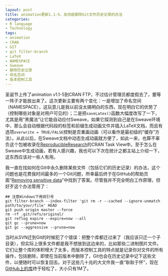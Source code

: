 ```yaml
---
layout: post
title: animation更新1.1-5，及彻底删除Git文件历史记录的办法
categories:
- R language
- Technology
tags:
- animation
- CRAN
- GIT
- git filter-branch
- LaTeX
- NAMESPACE
- Sweave
- 删除历史记录
- 命名空间
- 版本控制工具
---
```


圣诞节上传了animation v1.1-5到CRAN FTP，不过估计管理员都度假去了，要等一阵子才能放出来了。这次更新主要有两个变化：一是增加了命名空间（NAMESPACE），这玩意儿是我以前没太搞明白的东西，现在明白它的优势了（控制哪些对象是对用户可见的）；二是把`saveLatex()`函数大幅度改写了一下，尤其是用“黑魔法”让它能自动应付Sweave，如果它探测到自己是在Sweave环境中，那么会自动根据代码段的标签和前缀生成动画文件并插入LaTeX文档，而且有选项`overwrite = TRUE/FALSE`控制是否重画动画（可以看作是最初级的“缓存”方法）。从此以后，在Sweave文档中动态生成动画就方便了，如此一来，也算不辜负这个包被收录在[ReproducibleResearch](http://cran.r-project.org/web/views/ReproducibleResearch.html)的CRAN Task View中。至于怎么在Sweave中生成动画，若有人感兴趣，我也可以下次在统计之都主站上介绍一下，这东西应该对一些人有用。

我一直在找如何在Git中永久删除某些文件（包括它们的历史记录）的办法，这个问题也是花费我时间最多的一个Git问题，所幸最后终于在GitHub的帮助页面“[Removing sensitive data](http://help.github.com/removing-sensitive-data/)”中找到了答案。尽管我并不完全明白工作原理，但好歹这个办法管用了：

    
    ## 注意Windows下用双引号
    git filter-branch --index-filter 'git rm -r --cached --ignore-unmatch path/to/your/file' HEAD
    git push origin master --force
    rm -rf .git/refs/original/
    git reflog expire --expire=now --all
    git gc --prune=now
    git gc --aggressive --prune=now


当时从SVN迁到Git的时候犯了个错误：把整个库都迁过来了（我应该只迁一个子目录），但实际上很多文件都是我不想放到这边来的，比如那些二进制图片文件。它们让整个库的体积增大了太多，而版本控制工具的特点就是记录你对文件的所有操作，包括删除，即使在当前版本中删除了，Git也会在历史记录中记下这些文件，以便随时可以恢复回去。对于这些几十兆的大文件我一直“耿耿于怀”，现在[GitHub上的库](https://github.com/yihui/animation)终于轻松了，大小只有1M了。
